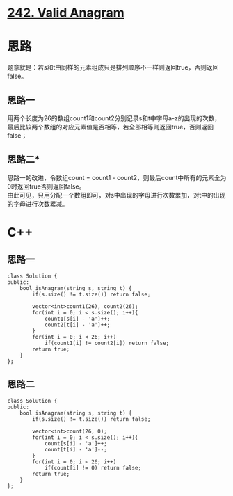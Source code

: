 # [242. Valid Anagram](https://leetcode.com/problems/valid-anagram/description/)
# 思路
题意就是：若s和t由同样的元素组成只是排列顺序不一样则返回true，否则返回false。
## 思路一
用两个长度为26的数组count1和count2分别记录s和t中字母a-z的出现的次数，最后比较两个数组的对应元素值是否相等，若全部相等则返回true，否则返回false；
## 思路二*
思路一的改进，令数组count = count1 - count2，则最后count中所有的元素全为0时返回true否则返回false。   
由此可见，只用分配一个数组即可，对s中出现的字母进行次数累加，对t中的出现的字母进行次数累减。
# C++
## 思路一
```
class Solution {
public:
    bool isAnagram(string s, string t) {
        if(s.size() != t.size()) return false;
        
        vector<int>count1(26), count2(26);
        for(int i = 0; i < s.size(); i++){
            count1[s[i] - 'a']++;
            count2[t[i] - 'a']++;
        }
        for(int i = 0; i < 26; i++)
            if(count1[i] != count2[i]) return false;
        return true;
    }
};
```
## 思路二
```
class Solution {
public:
    bool isAnagram(string s, string t) {
        if(s.size() != t.size()) return false;
        
        vector<int>count(26, 0);
        for(int i = 0; i < s.size(); i++){
            count[s[i] - 'a']++;
            count[t[i] - 'a']--;
        }
        for(int i = 0; i < 26; i++)
            if(count[i] != 0) return false;
        return true;
    }
};
```
